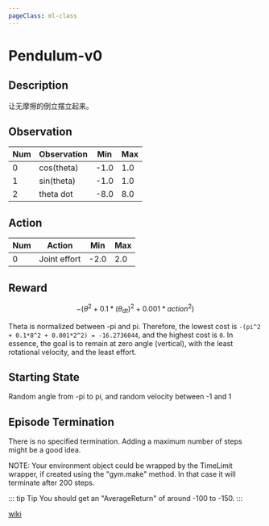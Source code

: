 ```yaml
---
pageClass: ml-class
---
```


<!--
 * @Description: 
 * @Author: Jack Huang
 * @Github: https://github.com/HuangJiaLian
 * @Date: 2019-11-12 10:16:37
 * @LastEditors: Jack Huang
 * @LastEditTime: 2019-11-13 09:41:47
 -->

# Pendulum-v0

## Description
让无摩擦的倒立摆立起来。

## Observation

| Num  | Observation | Min  | Max  |
| ---- | ----------- | ---- | ---- |
| 0    | cos(theta)  | -1.0 | 1.0  |
| 1    | sin(theta)  | -1.0 | 1.0  |
| 2    | theta dot   | -8.0 | 8.0  |

## Action

| Num  | Action      | 	Min  | Max  |
| ---- | ----------- | ---- | ---- |
| 0    | Joint effort| -2.0 | 2.0  |


## Reward
$$
-(\theta^2 + 0.1*(\theta_{dt})^2 + 0.001*action^2)
$$


Theta is normalized between -pi and pi. Therefore, the lowest cost is `-(pi^2 + 0.1*8^2 + 0.001*2^2) = -16.2736044`, and the highest cost is `0`. In essence, the goal is to remain at zero angle (vertical), with the least rotational velocity, and the least effort.

## Starting State
Random angle from -pi to pi, and random velocity between -1 and 1

## Episode Termination
There is no specified termination. Adding a maximum number of steps might be a good idea.

NOTE: Your environment object could be wrapped by the TimeLimit wrapper, if created using the "gym.make" method. In that case it will terminate after 200 steps.

::: tip Tip
You should get an "AverageReturn" of around -100 to -150.
:::

[wiki](https://github.com/openai/gym/wiki/Pendulum-v0)